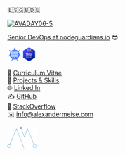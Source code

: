 
🇪🇸🇬🇧🇩🇪

<a data-flickr-embed="true" data-context="true" href="https://www.flickr.com/photos/avalancheavax/52046432230/" title="AVADAY06-5"><img src="https://live.staticflickr.com/65535/52046432230_082535ca66_b.jpg" alt="AVADAY06-5">

Senior DevOps at [nodeguardians.io](https://nodeguardians.io) 😎
  
<img src="creds.png" alt="drawing" width="13%"/>

📖 [Curriculum Vitae](https://alexmeise.github.io/cv)  
📂 [Projects & Skills](http://alexmeise.github.io/projects)  
🌐 [Linked In](https://www.linkedin.com/in/alexander-meise-7574a153/)  
✍️ [GitHub](https://github.com/alexmeise)   
🤔 [StackOverflow](https://stackoverflow.com/users/1869399/alexander-meise)  
✉️ info@alexandermeise.com  

  

  
<img src="amlogo.png" alt="drawing" width="13%"/>
